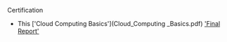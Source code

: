 Certification
- This ['Cloud Computing Basics'](Cloud_Computing _Basics.pdf)
['Final Report'](Forensics%20Final%20Report.pdf)
